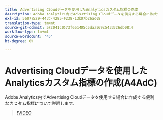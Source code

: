 ```yaml
---
title: Advertising Cloudデータを使用したAnalyticsカスタム指標の作成
description: Adobe Analytics内でAdvertising Cloudデータを使用する場合に作成する便利なカスタム指標について説明します。
exl-id: 56077529-443d-4285-9238-13b07b26ad08
translation-type: tm+mt
source-git-commit: 572041c0573f651405c5daa269c5433326db0814
workflow-type: tm+mt
source-wordcount: '46'
ht-degree: 0%

---
```


# Advertising Cloudデータを使用したAnalyticsカスタム指標の作成(A4AdC)

Adobe Analytics内でAdvertising Cloudデータを使用する場合に作成する便利なカスタム指標について説明します。  

>[!VIDEO](https://video.tv.adobe.com/v/33919)

